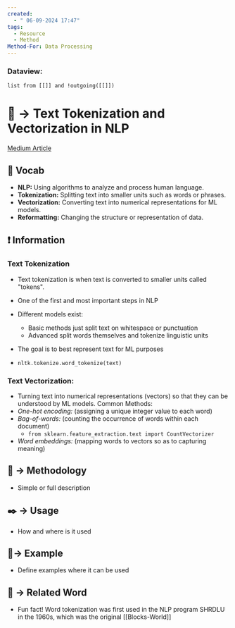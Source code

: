 ```yaml
---
created:
  - " 06-09-2024 17:47"
tags:
  - Resource
  - Method
Method-For: Data Processing
---
```

### Dataview:
```dataview
list from [[]] and !outgoing([[]])
```



# 📗 -> Text Tokenization and Vectorization in NLP
[Medium Article](https://medium.com/@WojtekFulmyk/text-tokenization-and-vectorization-in-nlp-ac5e3eb35b85)


## 🎤 Vocab
- **NLP:** Using algorithms to analyze and process human language.
- **Tokenization:** Splitting text into smaller units such as words or phrases.
- **Vectorization:** Converting text into numerical representations for ML models.
- **Reformatting:** Changing the structure or representation of data.


## ❗ Information
### Text Tokenization
- Text tokenization is when text is converted to smaller units called "tokens".
- One of the first and most important steps in NLP
- Different models exist:
	- Basic methods just split text on whitespace or punctuation
	- Advanced split words themselves and tokenize linguistic units
- The goal is to best represent text for ML purposes

- ` nltk.tokenize.word_tokenize(text) `

### Text Vectorization:
- Turning text into numerical representations (vectors) so that they can be understood by ML models.
Common Methods:
- *One-hot encoding:* (assigning a unique integer value to each word)
- *Bag-of-words:* (counting the occurrence of words within each document)
	- `from sklearn.feature_extraction.text import CountVectorizer`
- *Word embeddings:* (mapping words to vectors so as to capturing meaning)

## 📄 -> Methodology 
- Simple or full description 

## ✒️ -> Usage
- How and where is it used

## 🧪-> Example
- Define examples where it can be used

## 🔗 -> Related Word
- Fun fact! Word tokenization was first used in the NLP program SHRDLU in the 1960s, which was the original [[Blocks-World]]

